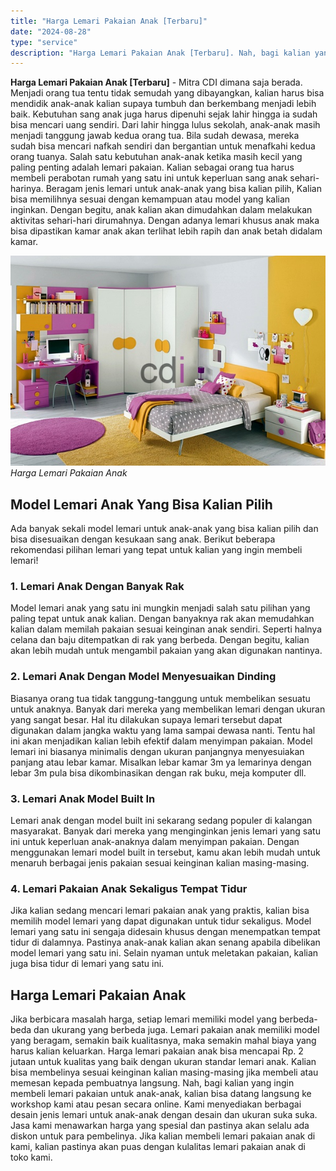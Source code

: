 ```yaml
---
title: "Harga Lemari Pakaian Anak [Terbaru]"
date: "2024-08-28"
type: "service"
description: "Harga Lemari Pakaian Anak [Terbaru]. Nah, bagi kalian yang ingin membeli lemari pakaian untuk anak-anak, kalian bisa datang langsung ke workshop kami atau pe..."
---
```


**Harga Lemari Pakaian Anak \[Terbaru\]** - Mitra CDI dimana saja berada. Menjadi orang tua tentu tidak semudah yang dibayangkan, kalian harus bisa mendidik anak-anak kalian supaya tumbuh dan berkembang menjadi lebih baik. Kebutuhan sang anak juga harus dipenuhi sejak lahir hingga ia sudah bisa mencari uang sendiri. Dari lahir hingga lulus sekolah, anak-anak masih menjadi tanggung jawab kedua orang tua. Bila sudah dewasa, mereka sudah bisa mencari nafkah sendiri dan bergantian untuk menafkahi kedua orang tuanya.
Salah satu kebutuhan anak-anak ketika masih kecil yang paling penting adalah lemari pakaian. Kalian sebagai orang tua harus membeli perabotan rumah yang satu ini untuk keperluan sang anak sehari-harinya. Beragam jenis lemari untuk anak-anak yang bisa kalian pilih, Kalian bisa memilihnya sesuai dengan kemampuan atau model yang kalian inginkan. Dengan begitu, anak kalian akan dimudahkan dalam melakukan aktivitas sehari-hari dirumahnya. Dengan adanya lemari khusus anak maka bisa dipastikan kamar anak akan terlihat lebih rapih dan anak betah didalam kamar.

![Harga Lemari Pakaian Anak](/images/blog/dipan-anak-006.jpg)
*Harga Lemari Pakaian Anak*

## Model Lemari Anak Yang Bisa Kalian Pilih
Ada banyak sekali model lemari untuk anak-anak yang bisa kalian pilih dan bisa disesuaikan dengan kesukaan sang anak. Berikut beberapa rekomendasi pilihan lemari yang tepat untuk kalian yang ingin membeli lemari!
### 1\. Lemari Anak Dengan Banyak Rak
Model lemari anak yang satu ini mungkin menjadi salah satu pilihan yang paling tepat untuk anak kalian. Dengan banyaknya rak akan memudahkan kalian dalam memilah pakaian sesuai keinginan anak sendiri. Seperti halnya celana dan baju ditempatkan di rak yang berbeda. Dengan begitu, kalian akan lebih mudah untuk mengambil pakaian yang akan digunakan nantinya.
### 2\. Lemari Anak Dengan Model Menyesuaikan Dinding
Biasanya orang tua tidak tanggung-tanggung untuk membelikan sesuatu untuk anaknya. Banyak dari mereka yang membelikan lemari dengan ukuran yang sangat besar. Hal itu dilakukan supaya lemari tersebut dapat digunakan dalam jangka waktu yang lama sampai dewasa nanti. Tentu hal ini akan menjadikan kalian lebih efektif dalam menyimpan pakaian. Model lemari ini biasanya minimalis dengan ukuran panjangnya menyesuiakan panjang atau lebar kamar. Misalkan lebar kamar 3m ya lemarinya dengan lebar 3m pula bisa dikombinasikan dengan rak buku, meja komputer dll.
### 3\. Lemari Anak Model Built In
Lemari anak dengan model built ini sekarang sedang populer di kalangan masyarakat. Banyak dari mereka yang menginginkan jenis lemari yang satu ini untuk keperluan anak-anaknya dalam menyimpan pakaian. Dengan menggunakan lemari model built in tersebut, kamu akan lebih mudah untuk menaruh berbagai jenis pakaian sesuai keinginan kalian masing-masing.
### 4\. Lemari Pakaian Anak Sekaligus Tempat Tidur
Jika kalian sedang mencari lemari pakaian anak yang praktis, kalian bisa memilih model lemari yang dapat digunakan untuk tidur sekaligus. Model lemari yang satu ini sengaja didesain khusus dengan menempatkan tempat tidur di dalamnya. Pastinya anak-anak kalian akan senang apabila dibelikan model lemari yang satu ini. Selain nyaman untuk meletakan pakaian, kalian juga bisa tidur di lemari yang satu ini.
## Harga Lemari Pakaian Anak
Jika berbicara masalah harga, setiap lemari memiliki model yang berbeda-beda dan ukurang yang berbeda juga. Lemari pakaian anak memiliki model yang beragam, semakin baik kualitasnya, maka semakin mahal biaya yang harus kalian keluarkan. Harga lemari pakaian anak bisa mencapai Rp. 2 jutaan untuk kualitas yang baik dengan ukuran standar lemari anak. Kalian bisa membelinya sesuai keinginan kalian masing-masing jika membeli atau memesan kepada pembuatnya langsung.
Nah, bagi kalian yang ingin membeli lemari pakaian untuk anak-anak, kalian bisa datang langsung ke workshop kami atau pesan secara online. Kami menyediakan berbagai desain jenis lemari untuk anak-anak dengan desain dan ukuran suka suka. Jasa kami menawarkan harga yang spesial dan pastinya akan selalu ada diskon untuk para pembelinya. Jika kalian membeli lemari pakaian anak di kami, kalian pastinya akan puas dengan kulalitas lemari pakaian anak di toko kami.
